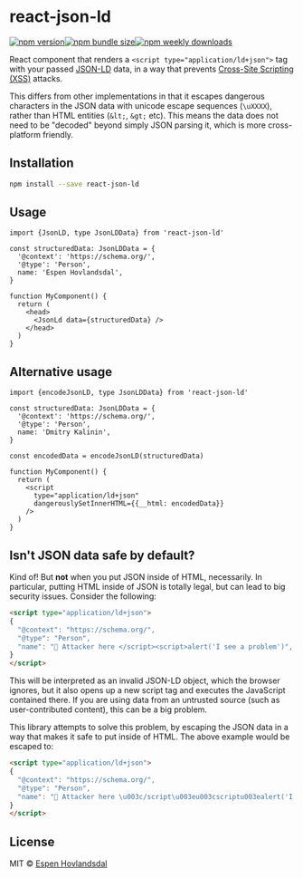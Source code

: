 # react-json-ld

[![npm version](https://img.shields.io/npm/v/react-json-ld.svg?style=flat-square)](https://www.npmjs.com/package/react-json-ld)[![npm bundle size](https://img.shields.io/bundlephobia/minzip/react-json-ld?style=flat-square)](https://bundlephobia.com/result?p=react-json-ld)[![npm weekly downloads](https://img.shields.io/npm/dw/react-json-ld.svg?style=flat-square)](https://www.npmjs.com/package/react-json-ld)

React component that renders a `<script type="application/ld+json">` tag with your passed [JSON-LD](https://json-ld.org/) data, in a way that prevents [Cross-Site Scripting (XSS)](https://owasp.org/www-community/attacks/xss/) attacks.

This differs from other implementations in that it escapes dangerous characters in the JSON data with unicode escape sequences (`\uXXXX`), rather than HTML entities (`&lt;`, `&gt;` etc). This means the data does not need to be "decoded" beyond simply JSON parsing it, which is more cross-platform friendly.

## Installation

```bash
npm install --save react-json-ld
```

## Usage

```tsx
import {JsonLD, type JsonLDData} from 'react-json-ld'

const structuredData: JsonLDData = {
  '@context': 'https://schema.org/',
  '@type': 'Person',
  name: 'Espen Hovlandsdal',
}

function MyComponent() {
  return (
    <head>
      <JsonLd data={structuredData} />
    </head>
  )
}
```

## Alternative usage

```tsx
import {encodeJsonLD, type JsonLDData} from 'react-json-ld'

const structuredData: JsonLDData = {
  '@context': 'https://schema.org/',
  '@type': 'Person',
  name: 'Dmitry Kalinin',
}

const encodedData = encodeJsonLD(structuredData)

function MyComponent() {
  return (
    <script
      type="application/ld+json"
      dangerouslySetInnerHTML={{__html: encodedData}}
    />
  )
}
```

## Isn't JSON data safe by default?

Kind of! But **not** when you put JSON inside of HTML, necessarily. In particular, putting HTML inside of JSON is totally legal, but can lead to big security issues. Consider the following:

<!-- prettier-ignore -->
```html
<script type="application/ld+json">
{
  "@context": "https://schema.org/",
  "@type": "Person",
  "name": "👋 Attacker here </script><script>alert('I see a problem')",
}
</script>
```

This will be interpreted as an invalid JSON-LD object, which the browser ignores, but it also opens up a new script tag and executes the JavaScript contained there. If you are using data from an untrusted source (such as user-contributed content), this can be a big problem.

This library attempts to solve this problem, by escaping the JSON data in a way that makes it safe to put inside of HTML. The above example would be escaped to:

<!-- prettier-ignore -->
```html
<script type="application/ld+json">
{
  "@context": "https://schema.org/",
  "@type": "Person",
  "name": "👋 Attacker here \u003c/script\u003eu003cscriptu003ealert('I see a problem')",
}
</script>
```

## License

MIT © [Espen Hovlandsdal](https://espen.codes/)
